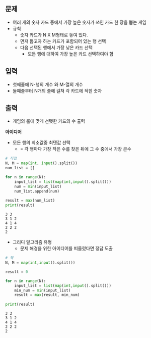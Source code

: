 ## 문제
- 여러 개의 숫자 카드 중에서 가장 높은 숫자가 쓰인 카드 한 장을 뽑는 게임
- 규칙
    - 숫자 카드가 N X M형태로 놓여 있다.
    - 먼저 뽑고자 하는 카드가 포함되어 있는 행 선택
    - 다음 선택된 행에서 가장 낮은 카드 선택
        - 모든 행에 대하여 가장 높은 카드 선택하여야 함

## 입력
- 첫째줄에 N-행의 개수 와 M-열의 개수
- 둘째줄부터 N개의 줄에 걸쳐 각 카드에 적힌 숫자

## 출력
- 게임의 룰에 맞게 선탯한 카드의 수 출력

**아이디어**
- 모든 행의 최소값중 최댓값 선택
    - = 각 행마다 가장 작은 수를 찾은 뒤에 그 수 중에서 가장 큰수


```python
# 직접
N, M = map(int, input().split())
num_list = []

for n in range(N):
    input_list = list(map(int,input().split()))
    num = min(input_list)
    num_list.append(num)
    
result = max(num_list)
print(result)
```

    3 3
    3 1 2
    4 1 4
    2 2 2
    2
    

- 그리디 알고리즘 유형
    - 문제 해경을 위한 아이디어를 떠올렸다면 정답 도출


```python
# 책
N, M = map(int,input().split())

result = 0

for n in range(N):
    input_list = list(map(int,input().split()))
    min_num = min(input_list)
    result = max(result, min_num)
    
print(result)
```

    3 3
    3 1 2
    4 1 4
    2 2 2
    2
    
